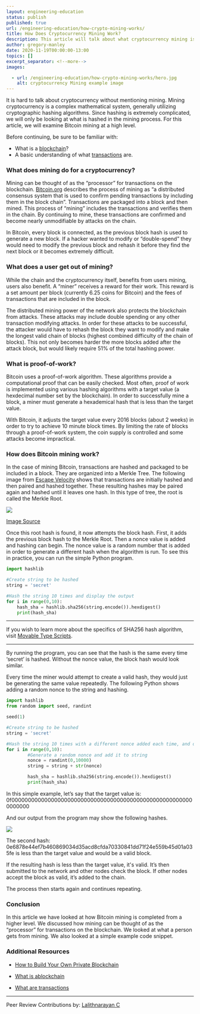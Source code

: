 ```yaml
---
layout: engineering-education
status: publish
published: true
url: /engineering-education/how-crypto-mining-works/
title: How Does Cryptocurrency Mining Work?  
description: This article will talk about what cryptocurrency mining is and how it works. Mining can be thought of as the “processor” for transactions on the blockchain.
author: gregory-manley
date: 2020-11-19T00:00:00-13:00
topics: []
excerpt_separator: <!--more-->
images:

  - url: /engineering-education/how-crypto-mining-works/hero.jpg
    alt: cryptocurrency Mining example image
---
```

It is hard to talk about cryptocurrency without mentioning mining. Mining cryptocurrency is a complex mathematical system, generally utilizing cryptographic hashing algorithms. Since hashing is extremely complicated, we will only be looking at what is hashed in the mining process. For this article, we will examine Bitcoin mining at a high level.
<!--more-->
Before continuing, be sure to be familiar with:

- What is a [blockchain](https://www.investopedia.com/terms/b/blockchain.asp)?
- A basic understanding of what [transactions](https://en.bitcoin.it/wiki/Transaction) are.


### What does mining do for a cryptocurrency?  
Mining can be thought of as the “processor” for transactions on the blockchain. [Bitcoin.org](https://bitcoin.org/en/how-it-works) describes the process of mining as “a distributed consensus system that is used to confirm pending transactions by including them in the block chain”. Transactions are packaged into a block and then mined. This process of “mining” includes the transactions and verifies them in the chain. By continuing to mine, these transactions are confirmed and become nearly unmodifiable by attacks on the chain.

In Bitcoin, every block is connected, as the previous block hash is used to generate a new block. If a hacker wanted to modify or “double-spend” they would need to modify the previous block and rehash it before they find the next block or it becomes extremely difficult.

### What does a user get out of mining?  
While the chain and the cryptocurrency itself, benefits from users mining, users also benefit. A “miner” receives a reward for their work. This reward is a set amount per block (currently 6.25 coins for Bitcoin) and the fees of transactions that are included in the block.

The distributed mining power of the network also protects the blockchain from attacks. These attacks may include double spending or any other transaction modifying attacks. In order for these attacks to be successful, the attacker would have to rehash the block they want to modify and make the longest valid chain of blocks (highest combined difficulty of the chain of blocks). This not only becomes harder the more blocks added after the attack block, but would likely require 51% of the total hashing power.

### What is proof-of-work?  
Bitcoin uses a proof-of-work algorithm. These algorithms provide a computational proof that can be easily checked. Most often, proof of work is implemented using various hashing algorithms with a target value (a hexdecimal number set by the blockchain). In order to successfully mine a block, a miner must generate a hexademical hash that is less than the target value.

With Bitcoin, it adjusts the target value every 2016 blocks (about 2 weeks) in order to try to achieve 10 minute block times. By limiting the rate of blocks through a proof-of-work system, the coin supply is controlled and some attacks become impractical.

### How does Bitcoin mining work?  
In the case of mining Bitcoin, transactions are hashed and packaged to be included in a block. They are organized into a Merkle Tree. The following image from [Escape Velocity](https://chrispacia.wordpress.com/2013/09/02/bitcoin-mining-explained-like-youre-five-part-2-mechanics/) shows that transactions are initially hashed and then paired and hashed together. These resulting hashes may be paired again and hashed until it leaves one hash. In this type of tree, the root is called the Merkle Root.

![](/engineering-education/how-crypto-mining-works/merkle-tree.jpg)

[Image Source](https://chrispacia.wordpress.com/2013/09/02/bitcoin-mining-explained-like-youre-five-part-2-mechanics/)


Once this root hash is found, it now attempts the block hash. First, it adds the previous block hash to the Merkle Root. Then a nonce value is added and hashing can begin. The nonce value is a random number that is added in order to generate a different hash when the algorithm is run. To see this in practice, you can run the simple Python program.

```python
import hashlib

#Create string to be hashed
string = 'secret'

#Hash the string 10 times and display the output
for i in range(0,10):
	hash_sha = hashlib.sha256(string.encode()).hexdigest()
	print(hash_sha)
```

---

If you wish to learn more about the specifics of SHA256 hash algorithm, visit [Movable Type Scripts](https://www.movable-type.co.uk/scripts/sha256.html).

---

By running the program, you can see that the hash is the same every time ‘secret’ is hashed. Without the nonce value, the block hash would look similar.

Every time the miner would attempt to create a valid hash, they would just be generating the same value repeatedly. The following Python shows adding a random nonce to the string and hashing.

```python
import hashlib
from random import seed, randint

seed(1)

#Create string to be hashed
string = 'secret'

#Hash the string 10 times with a different nonce added each time, and display the output
for i in range(0,10):
    	#Generate a random nonce and add it to string
        nonce = randint(0,10000)
        string = string + str(nonce)

        hash_sha = hashlib.sha256(string.encode()).hexdigest()
        print(hash_sha)
```

In this simple example, let’s say that the target value is: 0f00000000000000000000000000000000000000000000000000000000000000

And our output from the program may show the following hashes.

![](/engineering-education/how-crypto-mining-works/hashingexampe.PNG)

The second hash: 0e6878e44ef7b460869034d35acd8cfda70330841dd71f24e559b45d01a035fe is less than the target value and would be a valid block.

If the resulting hash is less than the target value, it's valid. It’s then submitted to the network and other nodes check the block. If other nodes accept the block as valid, it’s added to the chain.

The process then starts again and continues repeating.

### Conclusion
In this article we have looked at how Bitcoin mining is completed from a higher level. We discussed how mining can be thought of as the “processor” for transactions on the blockchain. We looked at what a person gets from mining. We also looked at a simple example code snippet.

### Additional Resources

- [How to Build Your Own Private Blockchain](/engineering-education/how-to-build-your-own-private-blockchain/)

- [What is ablockchain](https://www.investopedia.com/terms/b/blockchain.asp)

- [What are transactions](https://en.bitcoin.it/wiki/Transaction)

---
Peer Review Contributions by: [Lalithnarayan C](/engineering-education/authors/lalithnarayan-c/)

